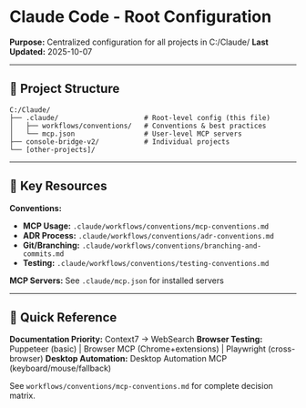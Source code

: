 # Claude Code - Root Configuration

**Purpose:** Centralized configuration for all projects in C:/Claude/
**Last Updated:** 2025-10-07

---

## 📂 Project Structure

```
C:/Claude/
├── .claude/                     # Root-level config (this file)
│   ├── workflows/conventions/   # Conventions & best practices
│   └── mcp.json                 # User-level MCP servers
├── console-bridge-v2/           # Individual projects
└── [other-projects]/
```

---

## 🔧 Key Resources

**Conventions:**
- **MCP Usage:** `.claude/workflows/conventions/mcp-conventions.md`
- **ADR Process:** `.claude/workflows/conventions/adr-conventions.md`
- **Git/Branching:** `.claude/workflows/conventions/branching-and-commits.md`
- **Testing:** `.claude/workflows/conventions/testing-conventions.md`

**MCP Servers:** See `.claude/mcp.json` for installed servers

---

## 📖 Quick Reference

**Documentation Priority:** Context7 → WebSearch
**Browser Testing:** Puppeteer (basic) | Browser MCP (Chrome+extensions) | Playwright (cross-browser)
**Desktop Automation:** Desktop Automation MCP (keyboard/mouse/fallback)

See `workflows/conventions/mcp-conventions.md` for complete decision matrix.
